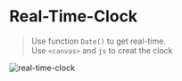 # Real-Time-Clock

> Use function `Date()` tu get real-time.<br>
> Use `<canvas>` and `js` to creat the clock

![real-time-clock](https://raw.githubusercontent.com/YingjieMA/image/master/real-time-clock/real-time-clock.png)
